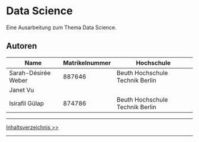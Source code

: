 # Data Science

Eine Ausarbeitung zum Thema Data Science.

## Autoren

| Name                  | Matrikelnummer | Hochschule                       |
| -----------           | -------------- | ------------------------------   |
| Sarah-Désirée Weber   | 887646         | Beuth Hochschule Technik Berlin  |
| Janet Vu              |                |                                  |
| Isirafil Gülap        | 874786         | Beuth Hochschule Technik Berlin  |

***
[Inhaltsverzeichnis >>](inhaltsverzeichnis.md)
***
